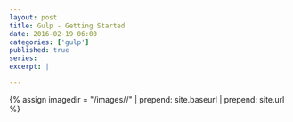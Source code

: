 ```yaml
---
layout: post
title: Gulp - Getting Started
date: 2016-02-19 06:00
categories: ['gulp']
published: true
series: 
excerpt: |

---
```


{% assign imagedir = "/images//" | prepend: site.baseurl | prepend: site.url %}